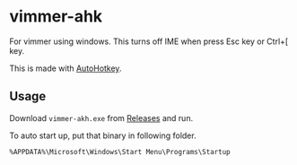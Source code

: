 vimmer-ahk
===

For vimmer using windows.
This turns off IME when press Esc key or Ctrl+\[ key.

This is made with [AutoHotkey](https://www.autohotkey.com/).

## Usage

Download `vimmer-akh.exe` from [Releases](https://github.com/koirand/vimmer-ahk/releases) and run.

To auto start up, put that binary in following folder.

```
%APPDATA%\Microsoft\Windows\Start Menu\Programs\Startup
```

